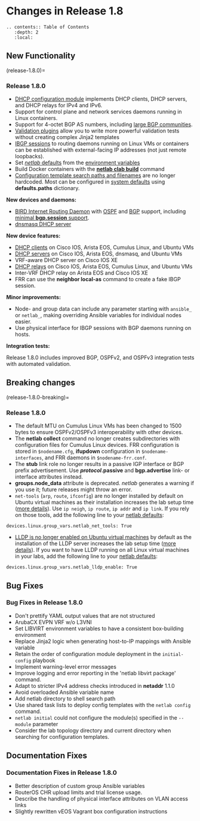 # Changes in Release 1.8

```eval_rst
.. contents:: Table of Contents
   :depth: 2
   :local:
```

## New Functionality

(release-1.8.0)=
### Release 1.8.0

* [DHCP configuration module](dhcp-module) implements DHCP clients, DHCP servers, and DHCP relays for IPv4 and IPv6.
* Support for control plane and network services daemons running in Linux containers.
* Support for 4-octet BGP AS numbers, including [large BGP communities](bgp-community-propagation).
* [Validation plugins](validate-plugin) allow you to write more powerful validation tests without creating complex Jinja2 templates
* [IBGP sessions](bgp-ibgp-sessions) to routing daemons running on Linux VMs or containers can be established with external-facing IP addresses (not just remote loopbacks).
* Set [_netlab_ defaults](defaults) from the [environment variables](defaults-env)
* Build Docker containers with the **[netlab clab build](netlab-clab-build)** command
* [Configuration template search paths and filenames](dev-config-deploy-paths) are no longer hardcoded. Most can be configured in [system defaults](defaults) using **defaults.paths** dictionary.

**New devices and daemons:**

* [BIRD Internet Routing Daemon](platform-daemons) with [OSPF](ospf-platform) and [BGP](bgp-platform) support, including [minimal **bgp.session** support](bgp-session-platforms).
* [dnsmasq DHCP server](platform-daemons)

**New device features:**

* [DHCP clients](dhcp-platform) on Cisco IOS, Arista EOS, Cumulus Linux, and Ubuntu VMs
* [DHCP servers](dhcp-platform) on Cisco IOS, Arista EOS, dnsmasq, and Ubuntu VMs
* VRF-aware DHCP server on Cisco IOS XE
* [DHCP relays](dhcp-platform) on Cisco IOS, Arista EOS, Cumulus Linux, and Ubuntu VMs
* Inter-VRF DHCP relay on Arista EOS and Cisco IOS XE
* FRR can use the **neighbor local-as** command to create a fake IBGP session.

**Minor improvements:**

* Node- and group data can include any parameter starting with `ansible_` or `netlab_`, making overriding Ansible variables for individual nodes easier.
* Use physical interface for IBGP sessions with BGP daemons running on hosts.

**Integration tests:**

Release 1.8.0 includes improved BGP, OSPFv2, and OSPFv3 integration tests with automated validation.

## Breaking changes

(release-1.8.0-breaking)=
### Release 1.8.0

* The default MTU on Cumulus Linux VMs has been changed to 1500 bytes to ensure OSPFv2/OSPFv3 interoperability with other devices.
* The **netlab collect** command no longer creates subdirectories with configuration files for Cumulus Linux devices. FRR configuration is stored in `$nodename.cfg`, **ifupdown** configuration in `$nodename-interfaces`, and FRR daemons in `$nodename-frr.conf`.
* The **stub** link role no longer results in a passive IGP interface or BGP prefix advertisement. Use ***protocol*.passive** and **bgp.advertise** link- or interface attributes instead.
* **groups.node_data** attribute is deprecated. _netlab_ generates a warning if you use it; future releases might throw an error.
* `net-tools` (`arp`, `route`, `ifconfig`) are no longer installed by default on Ubuntu virtual machines as their installation increases the lab setup time ([more details](linux-ubuntu-package)). Use `ip neigh`, `ip route`, `ip addr` and `ip link`. If you rely on those tools, add the following line to your [netlab defaults](defaults-user-file):

```
devices.linux.group_vars.netlab_net_tools: True
```

* [LLDP is no longer enabled on Ubuntu virtual machines](linux-lldp) by default as the installation of the LLDP server increases the lab setup time ([more details](linux-ubuntu-package)). If you want to have LLDP running on all Linux virtual machines in your labs, add the following line to your [netlab defaults](defaults-user-file):

```
devices.linux.group_vars.netlab_lldp_enable: True
```

## Bug Fixes

### Bug Fixes in Release 1.8.0

* Don't prettify YAML output values that are not structured
* ArubaCX EVPN VRF w/o L3VNI
* Set LIBVIRT environment variables to have a consistent box-building environment
* Replace Jinja2 logic when generating host-to-IP mappings with Ansible variable
* Retain the order of configuration module deployment in the `initial-config` playbook
* Implement warning-level error messages
* Improve logging and error reporting in the 'netlab libvirt package' command.
* Adapt to stricter IPv4 address checks introduced in **netaddr** 1.1.0
* Avoid overloaded Ansible variable name
* Add netlab directory to shell search path
* Use shared task lists to deploy config templates with the `netlab config` command.
* `netlab initial` could not configure the module(s) specified in the `--module` parameter
* Consider the lab topology directory and current directory when searching for configuration templates.

## Documentation Fixes

### Documentation Fixes in Release 1.8.0

* Better description of custom group Ansible variables
* RouterOS CHR upload limits and trial license usage. 
* Describe the handling of physical interface attributes on VLAN access links
* Slightly rewritten vEOS Vagrant box configuration instructions

